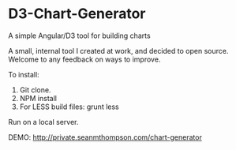 # D3-Chart-Generator
A simple Angular/D3 tool for building charts

A small, internal tool I created at work, and decided to open source. Welcome to any feedback on ways to improve. 

To install:
1. Git clone.
2. NPM install
3. For LESS build files: grunt less

Run on a local server. 


DEMO: http://private.seanmthompson.com/chart-generator
